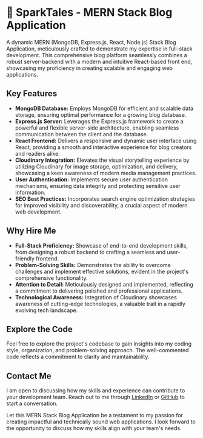 # 🚀 SparkTales - MERN Stack Blog Application 

A dynamic MERN (MongoDB, Express.js, React, Node.js) Stack Blog Application, meticulously crafted to demonstrate my expertise in full-stack development. This comprehensive blog platform seamlessly combines a robust server-backend with a modern and intuitive React-based front end, showcasing my proficiency in creating scalable and engaging web applications.

## Key Features
- **MongoDB Database:** Employs MongoDB for efficient and scalable data storage, ensuring optimal performance for a growing blog database.
- **Express.js Server:** Leverages the Express.js framework to create a powerful and flexible server-side architecture, enabling seamless communication between the client and the database.
- **React Frontend:** Delivers a responsive and dynamic user interface using React, providing a smooth and interactive experience for blog creators and readers alike.
- **Cloudinary Integration:** Elevates the visual storytelling experience by utilizing Cloudinary for image storage, optimization, and delivery, showcasing a keen awareness of modern media management practices.
- **User Authentication:** Implements secure user authentication mechanisms, ensuring data integrity and protecting sensitive user information.
- **SEO Best Practices:** Incorporates search engine optimization strategies for improved visibility and discoverability, a crucial aspect of modern web development.

## Why Hire Me
- **Full-Stack Proficiency:** Showcase of end-to-end development skills, from designing a robust backend to crafting a seamless and user-friendly frontend.
- **Problem-Solving Skills:** Demonstrates the ability to overcome challenges and implement effective solutions, evident in the project's comprehensive functionality.
- **Attention to Detail:** Meticulously designed and implemented, reflecting a commitment to delivering polished and professional applications.
- **Technological Awareness:** Integration of Cloudinary showcases awareness of cutting-edge technologies, a valuable trait in a rapidly evolving tech landscape.

## Explore the Code
Feel free to explore the project's codebase to gain insights into my coding style, organization, and problem-solving approach. The well-commented code reflects a commitment to clarity and maintainability.

## Contact Me
I am open to discussing how my skills and experience can contribute to your development team. Reach out to me through [LinkedIn](https://www.linkedin.com/in/utkarsh-hadgekar-9a0b411a5/) or [GitHub](https://github.com/utkarsh-1602) to start a conversation.

Let this MERN Stack Blog Application be a testament to my passion for creating impactful and technically sound web applications. I look forward to the opportunity to discuss how my skills align with your team's needs.
